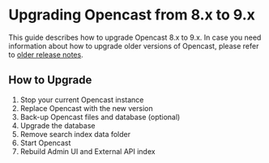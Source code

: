 Upgrading Opencast from 8.x to 9.x
==================================

This guide describes how to upgrade Opencast 8.x to 9.x. In case you need information about how to upgrade older
versions of Opencast, please refer to [older release notes](https://docs.opencast.org).

How to Upgrade
--------------

1. Stop your current Opencast instance
2. Replace Opencast with the new version
3. Back-up Opencast files and database (optional)
4. Upgrade the database
5. Remove search index data folder
6. Start Opencast
7. Rebuild Admin UI and External API index
